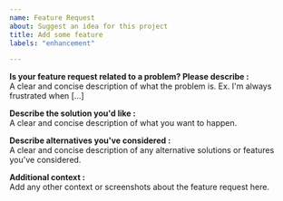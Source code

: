 ```yaml
---
name: Feature Request
about: Suggest an idea for this project
title: Add some feature
labels: "enhancement"

---
```


**Is your feature request related to a problem? Please describe :**   
A clear and concise description of what the problem is. Ex. I'm always frustrated when [...]   

**Describe the solution you'd like :**   
A clear and concise description of what you want to happen.   

**Describe alternatives you've considered :**   
A clear and concise description of any alternative solutions or features you've considered.   

**Additional context :**   
Add any other context or screenshots about the feature request here.
